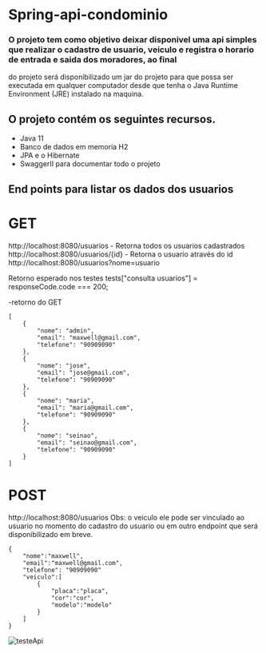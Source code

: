 # Spring-api-condominio
### O projeto tem como objetivo deixar disponivel uma api simples que realizar o cadastro de usuario, veiculo e registra o horario de entrada e saida dos moradores, ao final 
do projeto será disponibilizado um jar do projeto para que possa ser executada em qualquer computador desde que tenha o Java Runtime Environment (JRE) instalado na maquina.

## O projeto contém os seguintes recursos.
- Java 11
- Banco de dados em memoria H2
- JPA e o Hibernate
- SwaggerII para documentar todo o projeto


## End points para listar os dados dos usuarios

# GET
http://localhost:8080/usuarios      - Retorna todos os usuarios cadastrados
http://localhost:8080/usuarios/{id} - Retorna o usuario através do id
http://localhost:8080/usuarios?nome=usuario

Retorno esperado nos testes
tests["consulta usuarios"] = responseCode.code === 200;

-retorno do GET

    [
        {
            "nome": "admin",
            "email": "maxwell@gmail.com",
            "telefone": "90909090"
        },
        {
            "nome": "jose",
            "email": "jose@gmail.com",
            "telefone": "90909090"
        },
        {
            "nome": "maria",
            "email": "maria@gmail.com",
            "telefone": "90909090"
        },
        {
            "nome": "seinao",
            "email": "seinao@gmail.com",
            "telefone": "90909090"
        }
    ]

# POST

http://localhost:8080/usuarios  Obs: o veiculo ele pode ser vinculado ao usuario no momento do cadastro do usuario ou em outro endpoint que será 
disponibilizado em breve.

    {
        "nome":"maxwell",
        "email":"maxwell@gmail.com",
        "telefone": "90909090"
        "veiculo":[
            {
                "placa":"placa",
                "cor":"cor",
                "modelo":"modelo"
            }
        ]
    }

![testeApi](https://user-images.githubusercontent.com/65586669/119778049-5fb87880-be9d-11eb-9cca-aaa6ee872fbd.jpg)



